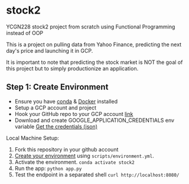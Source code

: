 # stock2
YCGN228 stock2 project from scratch using Functional Programming instead of OOP

This is a project on pulling data from Yahoo Finance, predicting the next day's price and launching it in GCP.

It is important to note that predicting the stock market is NOT the goal of this project but to simply productionize an application.

## Step 1: Create Environment

- Ensure you have [conda](https://docs.conda.io/projects/conda/en/latest/user-guide/install/) & [Docker](https://docs.docker.com/get-docker/) installed
- Setup a GCP account and project
- Hook your GitHub repo to your GCP account [link](https://cloud.google.com/build/docs/automating-builds/create-manage-triggers)
- Download and create GOOGLE_APPLICATION_CREDENTIALS env variable [Get the credentials (json)](https://developers.google.com/workspace/guides/create-credentials#create_credentials_for_a_service_account)

Local Machine Setup:
1. Fork this repository in your github account
2. [Create your environment](https://docs.conda.io/projects/conda/en/latest/user-guide/tasks/manage-environments.html#creating-an-environment-from-an-environment-yml-file) using `scripts/environment.yml`.  
3. Activate the environment. `conda activate stock2`
4. Run the app: `python app.py` 
5. Test the endpoint in a separated shell `curl http://localhost:8080/`

